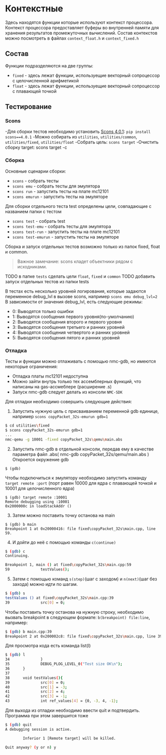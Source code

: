 # Контекстные

Здесь находятся функции которые используют контекст процессора. Контекст процессора предоставляет буферы во внутренней памяти для хранения результатов промежуточных вычислений. Состав контекстов можно посмотреть в файлах `context_float.h` и `context_fixed.h`

## Состав

Функции подразделяются на две группы:
* `fixed` - здесь лежат функции, используещие векторный сопроцессор с целочисленной арифметикой
* `float` - здесь лежат функции, используещие векторный сопроцессор с плавающей точкой

## Тестирование

### Scons

-Для сборки тестов необходимо установить [Scons 4.0.1](https://www.scons.org/doc/production/HTML/scons-user.html#chap-build-install): `pip install scons==4.0.1`
-Можно собирать из `utilities`, `utilities/common`, `utilities/fixed`, `utilities/float` 
-Собрать цель: `scons target`
-Очистить сборку target: scons target -c


### Сборка
Основные сценарии сборки:
 - `scons` - собрать тесты
 - `scons emu` - собрать тесты для эмулятора
 - `scons run` - запустить тесты на плате mc12101
 - `scons emurun` - запустить тесты на эмуляторе

Для сборки отдельного теста test определены цели, совпадающие с названием папки с тестом
 - `scons test` - собрать test
 - `scons test-emu` - собрать тесты для эмулятора
 - `scons test-run` - запустить тесты на плате mc12101
 - `scons test-emurun` - запустить тесты на эмуляторе

Сборка и запуск отдельных тестов возможно только из папок fixed, float и common. 

> Важное замечание: scons кладет объектники рядом с исходниками.

TODO в папке `tests` сделать цели `float`, `fixed` и `common` 
TODO добавить запуск отдельных тестов из папки tests

В тестах есть несколько уровней логирования, которые задаются переменное debug_lvl в вызове scons, например `scons emu debug_lvl=2`
В зависимости от значения debug_lvl, есть следующие режимы:
- 0: Выводятся только ошибки
- 1: Выводятся сообщения первого уровня(по-умолчанию)
- 2: Выводятся сообщения второго и первого уровня
- 3: Выводятся сообщения третьего и ранних уровней
- 4: Выводятся сообщения четвертого и ранних уровней
- 5: Выводятся сообщения пятого и ранних уровней


### Отладка

Тесты и функции можно отлаживать с помощью nmc-gdb, но имеются некоторые ограничения:
- Отладка платы mc12101 недоступна
- Можно зайти внутрь только тех ассемблерных функций, что написаны на gas-ассмеблере (расширение .s)
- Запуск nmc-gdb следует делать из консоли `NMC-SDK`

Для отладки необходимо совершить следующие действия:
1. Запустить нужную цель с присваиванием переменной gdb единице, например `scons copyPacket_32s-emurun gdb=1`

```bash
$ cd utilities\fixed
$ scons copyPacket_32s-emurun gdb=1
...
nmc-qemu -g 10001 -fixed copyPacket_32s\qemu\main.abs

```

2. Запустить nmc-gdb в отдельной консоли, передав ему в качестве параметра файл .abs( nmc-gdb copyPacket_32s/qemu/main.abs )
Откроется окружение gdb
```
$ (gdb)
```
Чтобы подключиться к эмулятору необходимо запустить команду `target remote :port` (порт равен 10000 для ядра с плавающей точкой и 10001 для целочисленного ядра)
```
$ (gdb) target remote :10001
Remote debugging using :10001
0x2000000c in loadStackAddr ()
```

3. Затем можно поставить точку останова на main
```
$ (gdb) b main
Breakpoint 1 at 0x20000416: file fixed\copyPacket_32s\main.cpp, line 59.
```
4. И дойти до неё c помощью команды `c(continue)`
```bash
$ (gdb) c
Continuing.

Breakpoint 1, main () at fixed\copyPacket_32s\main.cpp:59
59              testValues();
```

5. Затем с помощью команд `s(step)`(шаг с заходом) и `n(next)`(шаг без захода) можно идти по шагам. 

```bash
$ (gdb) s
testValues () at fixed\copyPacket_32s\main.cpp:39
39              src[0] = 0;

```

Чтобы поставить точку останова на нужную строку, необходимо вызвать breakpoint в следующем формате: `b(breakpoint) file:line`, например:
```bash
$ (gdb) b main.cpp:39
Breakpoint 2 at 0x200002c8: file fixed\copyPacket_32s\main.cpp, line 39.
```
Для просмотра кода есть команда list(l)
```bash
$ (gdb) l
34              }
35              DEBUG_PLOG_LEVEL_0("Test size OK\n");
36      }
37
38      void testValues(){
39              src[0] = 0;
40              src[1] = -3;
41              src[2] = 4;
42              src[3] = -1;
43              int ref_values[4] = {0, -3, 4, -1};
```

Для выхода из отладки необходимо ввести quit и подтвердить. Программа при этом завершится тоже
```bash
$ (gdb) quit
A debugging session is active.

        Inferior 1 [Remote target] will be killed.

Quit anyway? (y or n) y

```


